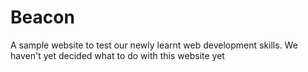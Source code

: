# Beacon
A sample website to test our newly learnt web development skills. We haven't yet decided what to do with this website yet
